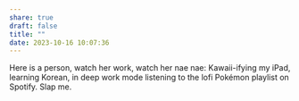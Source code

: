 ```yaml
---
share: true
draft: false
title: ""
date: 2023-10-16 10:07:36
---
```


Here is a person, watch her work, watch her nae nae: Kawaii-ifying my iPad, learning Korean, in deep work mode listening to the lofi Pokémon playlist on Spotify. Slap me. 
